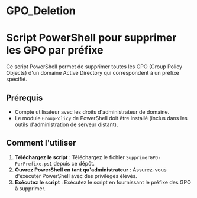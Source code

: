 # GPO_Deletion

# Script PowerShell pour supprimer les GPO par préfixe

Ce script PowerShell permet de supprimer toutes les GPO (Group Policy Objects) d'un domaine Active Directory qui correspondent à un préfixe spécifié.

## Prérequis

* Compte utilisateur avec les droits d'administrateur de domaine.
* Le module `GroupPolicy` de PowerShell doit être installé (inclus dans les outils d'administration de serveur distant).

## Comment l'utiliser

1.  **Téléchargez le script** : Téléchargez le fichier `SupprimerGPO-ParPrefixe.ps1` depuis ce dépôt.
2.  **Ouvrez PowerShell en tant qu'administrateur** : Assurez-vous d'exécuter PowerShell avec des privilèges élevés.
3.  **Exécutez le script** : Exécutez le script en fournissant le préfixe des GPO à supprimer.
